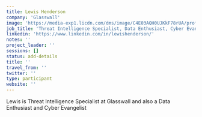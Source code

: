 ```yaml
---
title: Lewis Henderson
company: 'Glasswall'
image: 'https://media-exp1.licdn.com/dms/image/C4E03AQH0UJKkF78rUA/profile-displayphoto-shrink_200_200/0?e=1588204800&v=beta&t=LIvKZVWcEJ6JKsRwrHf87hHtRZ_iFmwXK00lVdYBNf4'
job_title: 'Threat Intelligence Specialist, Data Enthusiast, Cyber Evangelist'
linkedin: 'https://www.linkedin.com/in/lewishenderson/'
notes: ''
project_leader: ''
sessions: []
status: add-details
title: ''
travel_from: ''
twitter: ''
type: participant
website: ''
---
```

Lewis is Threat Intelligence Specialist at Glasswall and also a Data Enthusiast and Cyber Evangelist 
